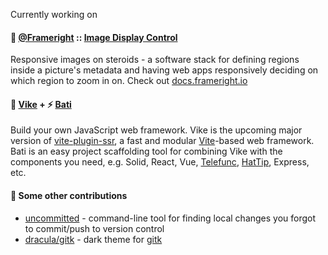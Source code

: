 Currently working on

#### 🚀 [@Frameright](https://github.com/Frameright) :: [Image Display Control](https://docs.frameright.io)

Responsive images on steroids - a software stack for defining regions inside a
picture's metadata and having web apps responsively deciding on which region to
zoom in on. Check out [docs.frameright.io](https://docs.frameright.io/introduction)

#### 🔨 [Vike](https://github.com/brillout/vike) + ⚡ [Bati](https://github.com/batijs/bati)

Build your own JavaScript web framework. Vike is the upcoming major version of
[vite-plugin-ssr](https://vite-plugin-ssr.com/), a fast and modular
[Vite](https://vitejs.dev/)-based web framework. Bati is an easy project
scaffolding tool for combining Vike with the components you need, e.g. Solid,
React, Vue, [Telefunc](https://telefunc.com/),
[HatTip](https://github.com/hattipjs/hattip), Express, etc.

#### 🎁 Some other contributions

* [uncommitted](https://github.com/brandon-rhodes/uncommitted/) - command-line
  tool for finding local changes you forgot to commit/push to version control
* [dracula/gitk](https://github.com/dracula/gitk) - dark theme for
  [gitk](https://git-scm.com/docs/gitk)

